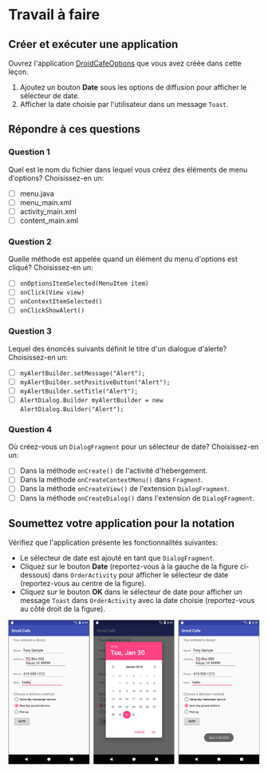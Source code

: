 # Travail à faire

## Créer et exécuter une application

Ouvrez l'application [DroidCafeOptions](https://github.com/khammami/android-fundamentals-exycodelabs/tree/master/DroidCafeOptions) que vous avez créée dans cette leçon.

1. Ajoutez un bouton **Date** sous les options de diffusion pour afficher le sélecteur de date.
2. Afficher la date choisie par l'utilisateur dans un message `Toast`.

## Répondre à ces questions

### **Question 1**

Quel est le nom du fichier dans lequel vous créez des éléments de menu d'options? Choisissez-en un:

- [ ] menu.java
- [ ] menu_main.xml
- [ ] activity_main.xml
- [ ] content_main.xml

### **Question 2**

Quelle méthode est appelée quand un élément du menu d'options est cliqué? Choisissez-en un:

- [ ] `onOptionsItemSelected(MenuItem item)`
- [ ] `onClick(View view)`
- [ ] `onContextItemSelected()`
- [ ] `onClickShowAlert()`

### **Question 3**

Lequel des énoncés suivants définit le titre d'un dialogue d'alerte? Choisissez-en un:

- [ ] `myAlertBuilder.setMessage("Alert");`
- [ ] `myAlertBuilder.setPositiveButton("Alert");`
- [ ] `myAlertBuilder.setTitle("Alert");`
- [ ] `AlertDialog.Builder myAlertBuilder = new AlertDialog.Builder("Alert");`

### **Question 4**

Où créez-vous un `DialogFragment` pour un sélecteur de date? Choisissez-en un:

- [ ] Dans la méthode `onCreate()` de l'activité d'hébergement.
- [ ] Dans la méthode `onCreateContextMenu()` dans `Fragment`.
- [ ] Dans la méthode `onCreateView()` de l'extension `DialogFragment`.
- [ ] Dans la méthode `onCreateDialog()` dans l'extension de `DialogFragment`.

## Soumettez votre application pour la notation

Vérifiez que l'application présente les fonctionnalités suivantes:

* Le sélecteur de date est ajouté en tant que `DialogFragment`.
* Cliquez sur le bouton **Date** (reportez-vous à la gauche de la figure ci-dessous) dans `OrderActivity` pour afficher le sélecteur de date (reportez-vous au centre de la figure).
* Cliquez sur le bouton **OK** dans le sélecteur de date pour afficher un message `Toast` dans `OrderActivity` avec la date choisie (reportez-vous au côté droit de la figure).

![screenshot](./images/screenshot.png)

